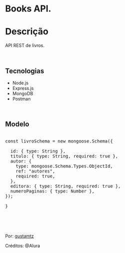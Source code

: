 # Books API.

# Descrição
API REST de livros.

<br>

## Tecnologias
- Node.js
- Express.js
- MongoDB 
- Postman

<br>

## Modelo

<pre>

const livroSchema = new mongoose.Schema({

  id: { type: String },
  titulo: { type: String, required: true },
  autor: {
    type: mongoose.Schema.Types.ObjectId,
    ref: "autores",
    required: true,
  },
  editora: { type: String, required: true },
  numeroPaginas: { type: Number },
});
  
}</pre>

<br>
<br>
<br>


Por: <a href="https://github.com/gustamtz">gustamtz</a>

Créditos: @Alura 
